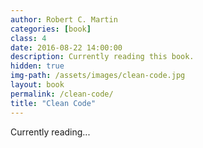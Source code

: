 ```yaml
---
author: Robert C. Martin
categories: [book]
class: 4
date: 2016-08-22 14:00:00
description: Currently reading this book.
hidden: true
img-path: /assets/images/clean-code.jpg
layout: book
permalink: /clean-code/
title: "Clean Code"
---
```


Currently reading...